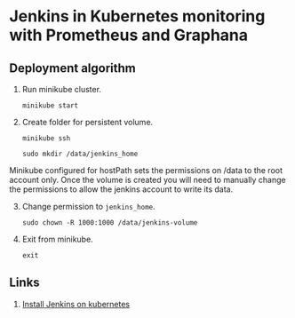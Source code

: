 # Jenkins in Kubernetes monitoring with Prometheus and Graphana 

## Deployment algorithm

1. Run minikube cluster.

    `minikube start`

2. Create folder for persistent volume.

    `minikube ssh`

    `sudo mkdir /data/jenkins_home`

Minikube configured for hostPath sets the permissions on /data to the root account only. Once the volume is created you will need to manually change the permissions to allow the jenkins account to write its data.

3. Change permission to `jenkins_home`.
   
   `sudo chown -R 1000:1000 /data/jenkins-volume`

4. Exit from minikube.

   `exit`



## Links

1. [Install Jenkins on kubernetes](https://www.jenkins.io/doc/book/installing/kubernetes/)
